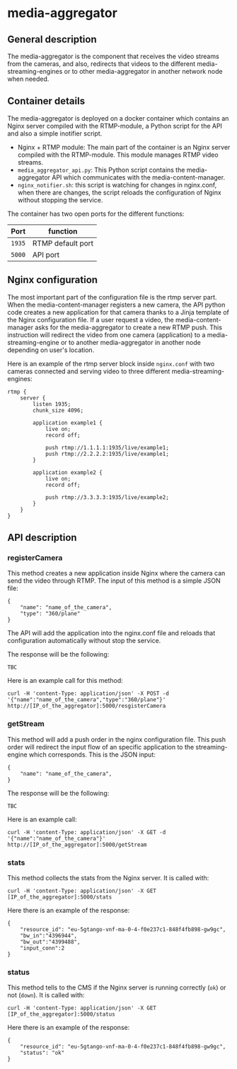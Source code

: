 # media-aggregator
## General description
The media-aggregator is the component that receives the video streams 
from the cameras, and also, redirects that videos to the different 
media-streaming-engines or to other media-aggregator in another network 
node when needed.

## Container details 
The media-aggregator is deployed on a docker container which contains an
Nginx server compiled with the RTMP-module, a Python script for the API 
and also a simple inotifier script. 
* Nginx + RTMP module: The main part of the container is an Nginx server
compiled with the RTMP-module. This module manages RTMP video streams. 
* ```media_aggregator_api.py```: This Python script contains the media-aggregator
API which communicates with the media-content-manager.
* ```nginx_notifier.sh```: this script is watching for changes in nginx.conf, when 
there are changes, the script reloads the configuration of Nginx 
without stopping the service.

The container has two open ports for the different functions: 

| Port | function |
| --- | --- |
| `1935` | RTMP default port |
| `5000` | API port |


## Nginx configuration
The most important part of the configuration file is the rtmp server part. 
When the media-content-manager registers a new camera, the API python code
creates a new application for that camera thanks to a Jinja template of
the Nginx configuration file. If a user request a video, the media-content-manager
asks for the media-aggregator to create a new RTMP push. This instruction 
will redirect the video from one camera (application) to a media-streaming-engine
or to another media-aggregator in another node depending on user's location. 

Here is an example of the rtmp server block inside ```nginx.conf``` with two cameras connected 
and serving video to three different media-streaming-engines:
```
rtmp {
    server {
        listen 1935;
        chunk_size 4096;

        application example1 {
            live on;
            record off;
            
            push rtmp://1.1.1.1:1935/live/example1;
            push rtmp://2.2.2.2:1935/live/example1;
        }
        
        application example2 {
            live on;
            record off;
            
            push rtmp://3.3.3.3:1935/live/example2;
        }
    }
}
```

## API description
### registerCamera
This method creates a new application inside Nginx where the camera can send the video through RTMP. The input of this method is a simple JSON file:

    {
		"name": "name_of_the_camera",
		"type": "360/plane"
	}

The API will add the application into the nginx.conf file and reloads that configuration automatically without stop the service. 

The response will be the following:

    TBC

Here is an example call for this method:

    curl -H 'content-Type: application/json' -X POST -d '{"name":"name_of_the_camera","type":"360/plane"}' http://[IP_of_the_aggregator]:5000/resgisterCamera

### getStream
This method will add a push order in the nginx configuration file. This push order will redirect the input flow of an specific application to the streaming-engine which corresponds. This is the JSON input:

    {
		"name": "name_of_the_camera",
	}
    
The response will be the following:

    TBC

Here is an example call:

    curl -H 'content-Type: application/json' -X GET -d '{"name":"name_of_the_camera"}' http://[IP_of_the_aggregator]:5000/getStream

### stats
This method collects the stats from the Nginx server. It is called with:
        
    curl -H 'content-Type: application/json' -X GET [IP_of_the_aggregator]:5000/stats    

Here there is an example of the response:

    {
        "resource_id": "eu-5gtango-vnf-ma-0-4-f0e237c1-848f4fb898-gw9gc",
        "bw_in":"4396944",
        "bw_out":"4399488",
        "input_conn":2
    }

### status
This method tells to the CMS if the Nginx server is running correctly (`ok`) or not (`down`). It is called with:

    curl -H 'content-Type: application/json' -X GET [IP_of_the_aggregator]:5000/status
    
Here there is an example of the response:

    {
        "resource_id": "eu-5gtango-vnf-ma-0-4-f0e237c1-848f4fb898-gw9gc", 
        "status": "ok"
    }

    

